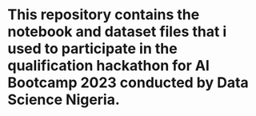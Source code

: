 # This repository contains the notebook and dataset files that i used to participate in the qualification hackathon for AI Bootcamp 2023 conducted by Data Science Nigeria.
